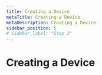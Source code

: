 ```yaml
---
title: Creating a Device
metaTitle: Creating a Device
metaDescription: Creating a Device
sidebar_position: 5
# sidebar_label: "Step 2"
---
```


# Creating a Device
